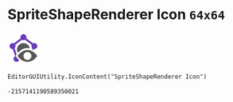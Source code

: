 # SpriteShapeRenderer Icon `64x64`
<img src="/img/SpriteShapeRenderer%20Icon.png" width=64 height=64>

``` CSharp
EditorGUIUtility.IconContent("SpriteShapeRenderer Icon")
```
```
-2157141190589350021
```
